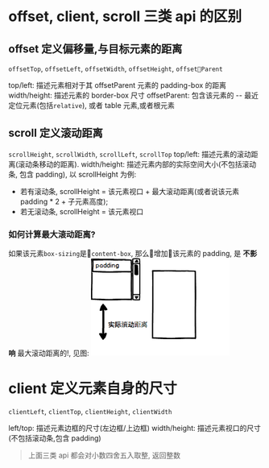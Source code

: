 # offset, client, scroll 三类 api 的区别

## offset 定义偏移量,与目标元素的距离

`offsetTop`, `offsetLeft`, `offsetWidth`, `offsetHeight`, `offsetParent`

top/left: 描述元素相对于其 offsetParent 元素的 padding-box 的距离
width/height: 描述元素的 border-box 尺寸
offsetParent: 包含该元素的 -- 最近定位元素(包括`relative`), 或者 table 元素,或者根元素

## scroll 定义滚动距离

`scrollHeight`, `scrollWidth`, `scrollLeft`, `scrollTop`
top/left: 描述元素的滚动距离(滚动条移动的距离).
width/height: 描述元素内部的实际空间大小(不包括滚动条, 包含 padding), 以 scrollHeight 为例:
 + 若有滚动条, scrollHeight = 该元素视口 + 最大滚动距离(或者说该元素 padding * 2 + 子元素高度);
 + 若无滚动条, scrollHeight = 该元素视口

### 如何计算最大滚动距离?

如果该元素`box-sizing`是`content-box`, 那么增加该元素的 padding, 是 **不影响** 最大滚动距离的!, 见图:
![](./offset.png)

# client 定义元素自身的尺寸

`clientLeft`, `clientTop`, `clientHeight`, `clientWidth`

left/top: 描述元素边框的尺寸(左边框/上边框)
width/height: 描述元素视口的尺寸(不包括滚动条,包含 padding)

> 上面三类 api 都会对小数四舍五入取整, 返回整数